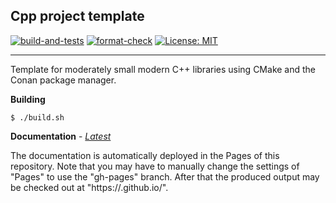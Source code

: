 ## Cpp project template

[![build-and-tests](https://github.com/boki1/cpp-template/actions/workflows/build-and-test.yml/badge.svg)](https://github.com/boki1/cpp-template/actions/workflows/build-and-test.yml)
[![format-check](https://github.com/boki1/cpp-template/actions/workflows/clang-format-check.yml/badge.svg)](https://github.com/boki1/cpp-template/actions/workflows/clang-format-check.yml)
[![License: MIT](https://img.shields.io/badge/License-MIT-yellow.svg)](https://opensource.org/licenses/MIT)

---------------

Template for moderately small modern C++ libraries using CMake and the Conan package manager.

**Building**

```
$ ./build.sh
```

**Documentation** - [_Latest_](https://boki1.github.io/cpp-template/)

The documentation is automatically deployed in the Pages of this repository. Note that you may
have to manually change the settings of "Pages" to use the "gh-pages" branch. After that the produced
output may be checked out at "https://<username>.github.io/<project>".
